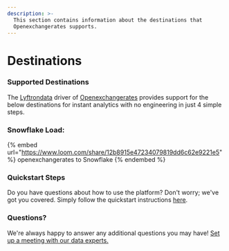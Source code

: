 ```yaml
---
description: >-
  This section contains information about the destinations that
  Openexchangerates supports.
---
```


# Destinations

### Supported Destinations

The [Lyftrondata](https://www.lyftrondata.com/) driver of [Openexchangerates](https://www.lyftrondata.com/integration/commerce-analytics/openexchange-rate/) provides support for the below destinations for instant analytics with no engineering in just 4 simple steps.

### Snowflake Load:

{% embed url="https://www.loom.com/share/12b8915e47234079819dd6c62e9221e5" %}
openexchangerates to Snowflake
{% endembed %}

### Quickstart Steps

Do you have questions about how to use the platform? Don't worry; we've got you covered. Simply follow the quickstart instructions [here](broken-reference).

### Questions? <a href="#questions" id="questions"></a>

We're always happy to answer any additional questions you may have! [Set up a meeting with our data experts.](https://www.lyftrondata.com/book-a-meeting/)
